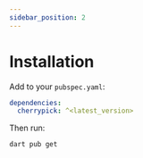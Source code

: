 ```yaml
---
sidebar_position: 2
---
```


# Installation

Add to your `pubspec.yaml`:

```yaml
dependencies:
  cherrypick: ^<latest_version>
```

Then run:

```shell
dart pub get
```

